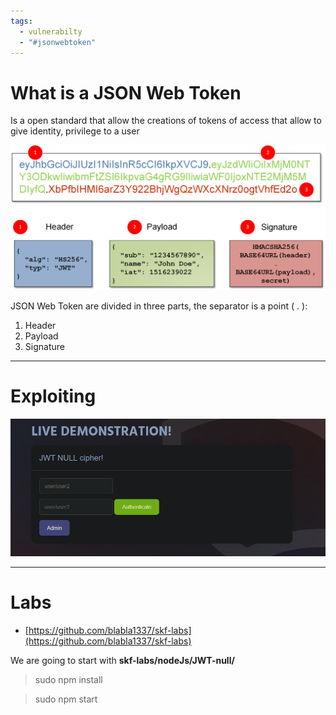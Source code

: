 ```yaml
---
tags:
  - vulnerabilty
  - "#jsonwebtoken"
---
```

# What is a JSON Web Token

Is a open standard that allow the creations of tokens of access that allow to give identity, privilege to a user

![](../../Images/jwt_ng1_en.png)

JSON Web Token are divided in three parts, the separator is a point ( . ):

1. Header
2. Payload
3. Signature


---

# Exploiting

![](../../Images/Pasted%20image%2020230906133710.png)



---

# Labs

- [https://github.com/blabla1337/skf-labs](https://github.com/blabla1337/skf-labs)

We are going to start with **skf-labs/nodeJs/JWT-null/**

> sudo npm install

> sudo npm start

